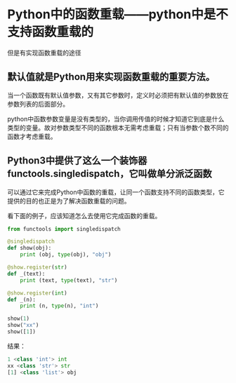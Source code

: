# Python中的函数重载——python中是不支持函数重载的

但是有实现函数重载的途径

## 默认值就是Python用来实现函数重载的重要方法。

当一个函数既有默认值参数，又有其它参数时，定义时必须把有默认值的参数放在参数列表的后面部分。

python中函数参数变量是没有类型的，当你调用传值的时候才知道它到底是什么类型的变量。故对参数类型不同的函数根本无需考虑重载；只有当参数个数不同的函数才考虑重载。

## Python3中提供了这么一个装饰器functools.singledispatch，它叫做单分派泛函数 

可以通过它来完成Python中函数的重载，让同一个函数支持不同的函数类型，它提供的目的也正是为了解决函数重载的问题。

看下面的例子，应该知道怎么去使用它完成函数的重载。

```python
from functools import singledispatch

@singledispatch
def show(obj):
    print (obj, type(obj), "obj")

@show.register(str)
def _(text):
    print (text, type(text), "str")

@show.register(int)
def _(n):
    print (n, type(n), "int")

show(1)
show("xx")
show([1])
```

结果：

```python
1 <class 'int'> int
xx <class 'str'> str
[1] <class 'list'> obj
```





















